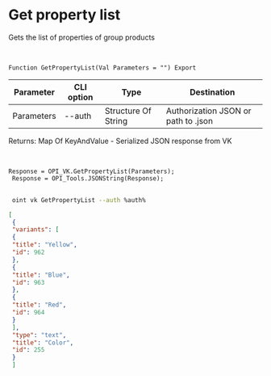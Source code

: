 ﻿---
sidebar_position: 1
---

# Get property list
 Gets the list of properties of group products


<br/>


`Function GetPropertyList(Val Parameters = "") Export`

 | Parameter | CLI option | Type | Destination |
 |-|-|-|-|
 | Parameters | --auth | Structure Of String | Authorization JSON or path to .json |

 
 Returns: Map Of KeyAndValue - Serialized JSON response from VK 

<br/>




```bsl title="Code example"
Response = OPI_VK.GetPropertyList(Parameters);
 Response = OPI_Tools.JSONString(Response);
```
	


```sh title="CLI command example"
 
 oint vk GetPropertyList --auth %auth%

```

```json title="Result"
[
 {
 "variants": [
 {
 "title": "Yellow",
 "id": 962
 },
 {
 "title": "Blue",
 "id": 963
 },
 {
 "title": "Red",
 "id": 964
 }
 ],
 "type": "text",
 "title": "Color",
 "id": 255
 }
 ]
```
